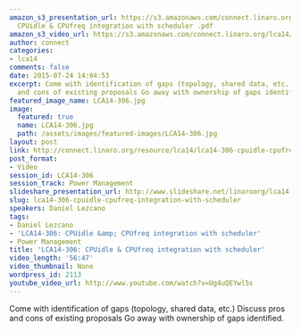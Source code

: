 ```yaml
---
amazon_s3_presentation_url: https://s3.amazonaws.com/connect.linaro.org/lca14/presentations/LCA14-306-
  CPUidle & CPUfreq integration with scheduler .pdf
amazon_s3_video_url: https://s3.amazonaws.com/connect.linaro.org/lca14/videos/03-05-Wednesday/LCA14-306-+CPUidle+%2526+CPUfreq+integration+with+scheduler.mp4
author: connect
categories:
- lca14
comments: false
date: 2015-07-24 14:04:53
excerpt: Come with identification of gaps (topology, shared data, etc.) Discuss pros
  and cons of existing proposals Go away with ownership of gaps identified
featured_image_name: LCA14-306.jpg
image:
  featured: true
  name: LCA14-306.jpg
  path: /assets/images/featured-images/LCA14-306.jpg
layout: post
link: http://connect.linaro.org/resource/lca14/lca14-306-cpuidle-cpufreq-integration-with-scheduler/
post_format:
- Video
session_id: LCA14-306
session_track: Power Management
slideshare_presentation_url: http://www.slideshare.net/linaroorg/lca14-306-cpuidlecpufreqintegrationwithscheduler
slug: lca14-306-cpuidle-cpufreq-integration-with-scheduler
speakers: Daniel Lezcano
tags:
- Daniel Lezcano
- 'LCA14-306: CPUidle &amp; CPUfreq integration with scheduler'
- Power Management
title: 'LCA14-306: CPUidle & CPUfreq integration with scheduler'
video_length: '56:47'
video_thumbnail: None
wordpress_id: 2113
youtube_video_url: http://www.youtube.com/watch?v=Ug4uQEYwl5s
---
```


Come with identification of gaps (topology, shared data, etc.) Discuss pros and cons of existing proposals Go away with ownership of gaps identified.